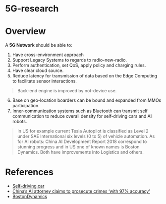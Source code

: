 # 5G-research

# Overview
A **5G Network** should be able to:

1. Have cross-environment approach
2. Support Legacy Systems to regards to radio-new-radio.
3. Perform authentication, set QoS, apply policy and charging rules.
4. Have clear cloud source.
5. Reduce latency for transmission of data based on the Edge Computing to facilitate sensor interactions.

> Back-end engine is improved by not-device use.

6. Base on geo-location boarders can be bound and expanded from MMOs participation.
7. Inner-communication systems such as Bluetooth can transmit self communication to reduce overall density for self-driving cars and AI robots.

>  In US for example current Tesla Autopilot is classified as Level 2 under SAE International six levels (0 to 5) of vehicle automation. As for AI robots:  China AI Development Report 2018 correspond to stunning progress and in US one of known names is Boston Dynamics. Both have improvements into Logistics and others.

# References

* [Self-driving car](https://en.wikipedia.org/wiki/Self-driving_car)
* [China’s AI attorney claims to prosecute crimes ‘with 97% accuracy’](https://nypost.com/2021/12/27/chinas-ai-attorney-prosecutes-crimes-with-97-accuracy/)
* [BostonDynamics](https://www.bostondynamics.com/)
